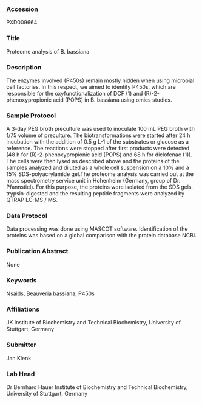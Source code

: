 ### Accession
PXD009664

### Title
Proteome analysis of B. bassiana

### Description
The enzymes involved (P450s) remain mostly hidden when using microbial cell factories. In this respect, we aimed to identify P450s, which are responsible for the oxyfunctionalization of DCF (1) and (R)-2-phenoxypropionic acid (POPS) in B. bassiana using omics studies.

### Sample Protocol
A 3-day PEG broth preculture was used to inoculate 100 mL PEG broth with 1/75 volume of preculture. The biotransformations were started after 24 h incubation with the addition of 0.5 g L-1 of the substrates or glucose as a reference. The reactions were stopped after first products were detected (48 h for (R)-2-phenoxypropionic acid (POPS) and 68 h for diclofenac (1)). The cells were then lysed as described above and the proteins of the samples analyzed and diluted as a whole cell suspension on a 10% and a 15% SDS-polyacrylamide gel.The proteome analysis was carried out at the mass spectrometry service unit in Hohenheim (Germany, group of Dr. Pfannstiel). For this purpose, the proteins were isolated from the SDS gels, trypsin-digested and the resulting peptide fragments were analyzed by QTRAP LC-MS / MS.

### Data Protocol
Data processing was done using MASCOT software. Identification of the proteins was based on a global comparison with the protein database NCBI.

### Publication Abstract
None

### Keywords
Nsaids, Beauveria bassiana, P450s

### Affiliations
JK
Institute of Biochemistry and Technical Biochemistry, University of Stuttgart, Germany

### Submitter
Jan Klenk

### Lab Head
Dr Bernhard Hauer
Institute of Biochemistry and Technical Biochemistry, University of Stuttgart, Germany



